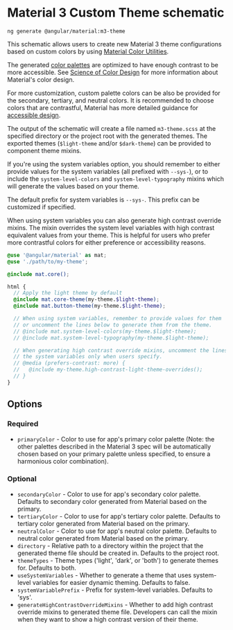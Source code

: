 # Material 3 Custom Theme schematic

```shell
ng generate @angular/material:m3-theme
```

This schematic allows users to create new Material 3 theme configurations based
on custom colors by using [Material Color Utilities](https://github.com/material-foundation/material-color-utilities).

The generated [color palettes](https://m3.material.io/styles/color/roles) are
optimized to have enough contrast to be more accessible. See [Science of Color Design](https://material.io/blog/science-of-color-design) for more information about Material's color design.

For more customization, custom palette colors can be also be provided for the
secondary, tertiary, and neutral colors. It is recommended to choose colors that
are contrastful, Material has more detailed guidance for [accessible design](https://m3.material.io/foundations/accessible-design/patterns).

The output of the schematic will create a file named `m3-theme.scss` at the
specified directory or the project root with the generated themes. The exported
themes (`$light-theme` and/or `$dark-theme`) can be provided to component theme
mixins.

If you're using the system variables option, you should remember to either provide values for the
system variables (all prefixed with `--sys-`), or to include the `system-level-colors` and
`system-level-typography` mixins which will generate the values based on your theme.

The default prefix for system variables is `--sys-`. This prefix can be customized if specified.

When using system variables you can also generate high contrast override mixins. The mixin overrides
the system level variables with high contrast equivalent values from your theme. This is helpful for
users who prefer more contrastful colors for either preference or accessibility reasons.


```scss
@use '@angular/material' as mat;
@use './path/to/my-theme';

@include mat.core();

html {
  // Apply the light theme by default
  @include mat.core-theme(my-theme.$light-theme);
  @include mat.button-theme(my-theme.$light-theme);

  // When using system variables, remember to provide values for them
  // or uncomment the lines below to generate them from the theme.
  // @include mat.system-level-colors(my-theme.$light-theme);
  // @include mat.system-level-typography(my-theme.$light-theme);

  // When generating high contrast override mixins, uncomment the lines below to override
  // the system variables only when users specify.
  // @media (prefers-contrast: more) {
  //   @include my-theme.high-contrast-light-theme-overrides();
  // }
}
```

## Options

### Required

* `primaryColor` - Color to use for app's primary color palette (Note: the other
palettes described in the Material 3 spec will be automatically chosen based on
your primary palette unless specified, to ensure a harmonious color combination).

### Optional

* `secondaryColor` - Color to use for app's secondary color palette. Defaults to
secondary color generated from Material based on the primary.
* `tertiaryColor` - Color to use for app's tertiary color palette. Defaults to
tertiary color generated from Material based on the primary.
* `neutralColor` - Color to use for app's neutral color palette. Defaults to
neutral color generated from Material based on the primary.
* `directory` - Relative path to a directory within the project that the
generated theme file should be created in. Defaults to the project root.
* `themeTypes` - Theme types ('light', 'dark', or 'both') to generate themes for. Defaults to both.
* `useSystemVariables` - Whether to generate a theme that uses system-level variables for easier
dynamic theming. Defaults to false.
* `systemVariablePrefix` - Prefix for system-level variables. Defaults to 'sys'.
* `generateHighContrastOverrideMixins` - Whether to add high contrast override mixins to generated
theme file. Developers can call the mixin when they want to show a high contrast version of their
theme.
